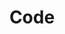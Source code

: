 ---
layout: post-index
permalink: /code/index.html
title: Code
categories: [code]
tagline: A List of Code posts
tags: [blog, graphic design]
image:
  feature: texture-feature-03.jpg
---